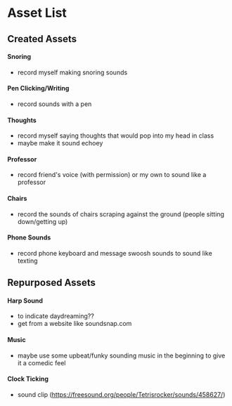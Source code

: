 # Asset List

## Created Assets
#### Snoring
  - record myself making snoring sounds  
#### Pen Clicking/Writing
  - record sounds with a pen
#### Thoughts
  - record myself saying thoughts that would pop into my head in class
  - maybe make it sound echoey 
#### Professor
  - record friend's voice (with permission) or my own to sound like a professor
#### Chairs 
  - record the sounds of chairs scraping against the ground (people sitting down/getting up)
#### Phone Sounds
  - record phone keyboard and message swoosh sounds to sound like texting 


## Repurposed Assets
#### Harp Sound
  - to indicate daydreaming??
  - get from a website like soundsnap.com
#### Music
  - maybe use some upbeat/funky sounding music in the beginning to give it a comedic feel
#### Clock Ticking
  - sound clip (https://freesound.org/people/Tetrisrocker/sounds/458627/)

